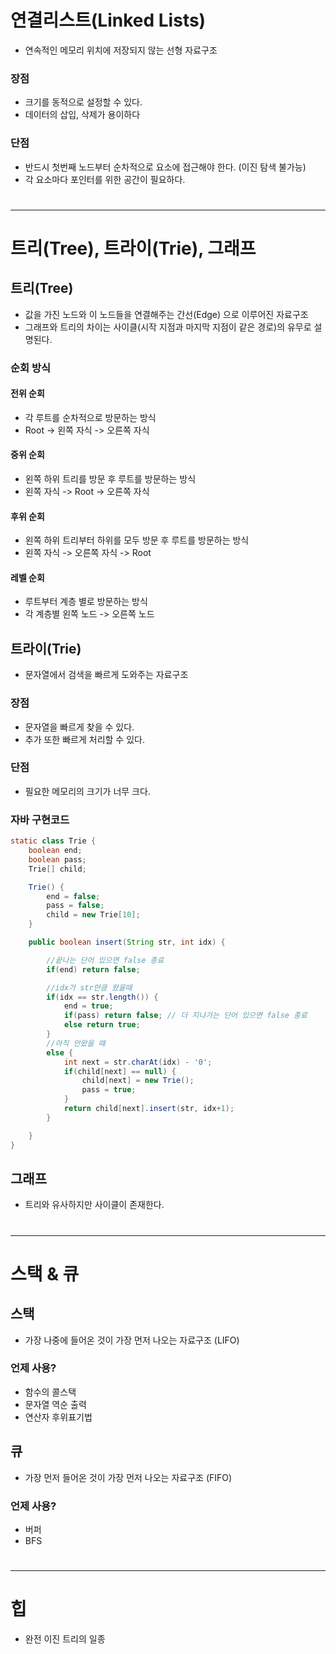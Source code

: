 # 연결리스트(Linked Lists)
- 연속적인 메모리 위치에 저장되지 않는 선형 자료구조

### 장점
- 크기를 동적으로 설정할 수 있다.
- 데이터의 삽입, 삭제가 용이하다

### 단점
- 반드시 첫번째 노드부터 순차적으로 요소에 접근해야 한다. (이진 탐색 불가능)
- 각 요소마다 포인터를 위한 공간이 필요하다.
#

* * *

# 트리(Tree), 트라이(Trie), 그래프

## 트리(Tree)
- 값을 가진 노드와 이 노드들을 연결해주는 간선(Edge) 으로 이루어진 자료구조
- 그래프와 트리의 차이는 사이클(시작 지점과 마지막 지점이 같은 경로)의 유무로 설명된다.

### 순회 방식
#### 전위 순회
- 각 루트를 순차적으로 방문하는 방식
- Root -> 왼쪽 자식 -> 오른쪽 자식

#### 중위 순회
- 왼쪽 하위 트리를 방문 후 루트를 방문하는 방식
- 왼쪽 자식 -> Root -> 오른쪽 자식

#### 후위 순회
- 왼쪽 하위 트리부터 하위를 모두 방문 후 루트를 방문하는 방식
- 왼쪽 자식 -> 오른쪽 자식 -> Root

#### 레벨 순회
- 루트부터 계층 별로 방문하는 방식
- 각 계층별 왼쪽 노드 -> 오른쪽 노드


## 트라이(Trie)
- 문자열에서 검색을 빠르게 도와주는 자료구조

### 장점
* 문자열을 빠르게 찾을 수 있다.
* 추가 또한 빠르게 처리할 수 있다.

### 단점
* 필요한 메모리의 크기가 너무 크다.

### 자바 구현코드

```java
static class Trie {
    boolean end;
    boolean pass;
    Trie[] child;

    Trie() {
        end = false;
        pass = false;
        child = new Trie[10];
    }

    public boolean insert(String str, int idx) {

        //끝나는 단어 있으면 false 종료
        if(end) return false;

        //idx가 str만큼 왔을때
        if(idx == str.length()) {
            end = true;
            if(pass) return false; // 더 지나가는 단어 있으면 false 종료
            else return true;
        }
        //아직 안왔을 때
        else {
            int next = str.charAt(idx) - '0';
            if(child[next] == null) {
                child[next] = new Trie();
                pass = true;
            }
            return child[next].insert(str, idx+1);
        }

    }
}
```

## 그래프
- 트리와 유사하지만 사이클이 존재한다.
#

- - -

# 스택 & 큐

## 스택
- 가장 나중에 들어온 것이 가장 먼저 나오는 자료구조 (LIFO)

### 언제 사용?
- 함수의 콜스택
- 문자열 역순 출력
- 연산자 후위표기법

## 큐
- 가장 먼저 들어온 것이 가장 먼저 나오는 자료구조 (FIFO)

### 언제 사용?
- 버퍼
- BFS
#

- - -

# 힙
- 완전 이진 트리의 일종

